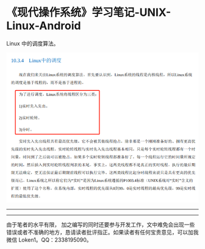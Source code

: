 # 《现代操作系统》学习笔记-UNIX-Linux-Android

Linux 中的调度算法。

![modern-os-7-1](modern-os-7-1.png)

------









------

由于笔者的水平有限， 加之编写的同时还要参与开发工作，文中难免会出现一些错误或者不准确的地方，恳请读者批评指正。如果读者有任何宝贵意见，可以加我微信 Loken1。QQ：2338195090。
